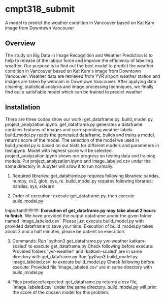 
# cmpt318_submit

A  model to predict the weather condition in Vancouver based on Kat Kam image from Downtown Vancouver

## Overview

The study on Big Data in Image Recognition and Weather Prediction is to help to release of the labour force and improve the efficiency of labelling weather. Our purpose is to find out the best model to predict the weather condition in Vancouver based on Kat Kam's image from
Downtown Vancouver. Weather data are retrieved from YVR airport weather station and images are taken by webcam in Downtown Vancouver. After applying data cleaning, statistical analysis and image processing techniques, we finally find out a satisfiable model which can be trained to predict weather

## Installation 

There are three codes show our work: get_dataframe.py, build_model.py, project_analyzation.ipynb.
get_dataframe.py generates a dataframe contains features of images and corresponding weather labels.
build_model.py reads the generated dataframe, builds and trains a model, returns score of the model.
The selection of the model we used in build_model.py is based on our tests for different models and parameters in test.ipynb.
Model with highest score will be selected. project_analyzation.ipynb shows our progress on testing data and training models.
Put project_analyzation.ipynb and image_labeled.csv under the same directory in Jupyter will allow it to run normally.  
1. Required libraries:
	get_dataframe.py requires following libraries: pandas, numpy, cv2, glob, sys, re.
	build_model.py requires following libraries: pandas, sys, sklearn

2. Order of execution: execute get_dataframe.py, then execute build_model.py

Important!!!!!!!!!!!: **Execution of get_dataframe.py may take about 2 hours to finish.**
		      We have provided the output dataframe under the given folder named 'image_labeled.csv'.
		      Please just execute build_model.py with provided dataframe to save your time.
		      Execution of build_model.py takes about 3 and a half minutes, please be patient on execution.		      	

3. Commands:
	Run 'python3 get_dataframe.py yvr-weather katkam-scaled' to execute get_dataframe.py
		Check following before execute: Provided folders 'yvr-weather' and 'katkam-scaled' are in same directory with get_dataframe.py
	Run 'python3 build_model.py image_labeled.csv' to execute build_model.py
		Check following before execute: Provided file 'image_labeled.csv' are in same directory with build_model.py 

4. Files produced/expected:
	get_dataframe.py returns a csv file, 'image_labeled.csv' under the same directory.
	build_model.py will print the score of the chosen model for this problem.
